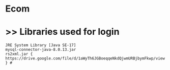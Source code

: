# Ecom
  # >> Libraries used for login
    JRE System Library [Java SE-17]
    mysql-connector-java-8.0.13.jar
    rs2xml.jar { https://drive.google.com/file/d/1aWyTh6JGBoeqqeNkdQjwmURBjbymFkwp/view } #
